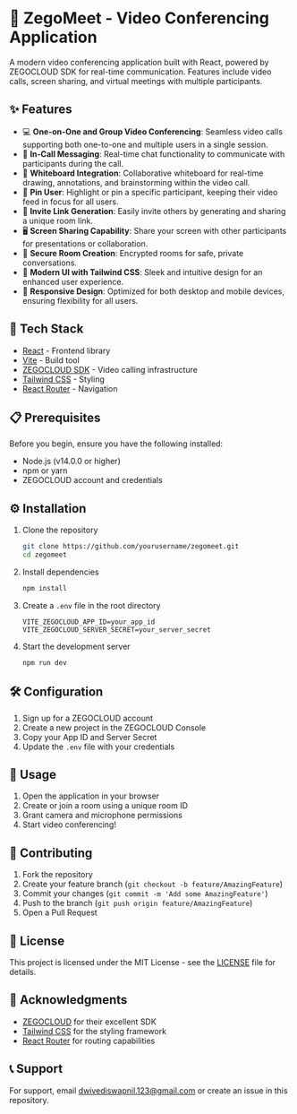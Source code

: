 # 🎥 ZegoMeet - Video Conferencing Application

A modern video conferencing application built with React, powered by ZEGOCLOUD SDK for real-time communication. Features include video calls, screen sharing, and virtual meetings with multiple participants.

## ✨ Features

- 💻 **One-on-One and Group Video Conferencing**: Seamless video calls supporting both one-to-one and multiple users in a single session.
- 💬 **In-Call Messaging**: Real-time chat functionality to communicate with participants during the call.
- 📝 **Whiteboard Integration**: Collaborative whiteboard for real-time drawing, annotations, and brainstorming within the video call.
- 📌 **Pin User**: Highlight or pin a specific participant, keeping their video feed in focus for all users.
- 🔗 **Invite Link Generation**: Easily invite others by generating and sharing a unique room link.
- 🖥️ **Screen Sharing Capability**: Share your screen with other participants for presentations or collaboration.
- 🔐 **Secure Room Creation**: Encrypted rooms for safe, private conversations.
- 🎨 **Modern UI with Tailwind CSS**: Sleek and intuitive design for an enhanced user experience.
- 📱 **Responsive Design**: Optimized for both desktop and mobile devices, ensuring flexibility for all users.


## 🚀 Tech Stack

- [React](https://reactjs.org/) - Frontend library
- [Vite](https://vitejs.dev/) - Build tool
- [ZEGOCLOUD SDK](https://www.zegocloud.com/) - Video calling infrastructure
- [Tailwind CSS](https://tailwindcss.com/) - Styling
- [React Router](https://reactrouter.com/) - Navigation

## 📋 Prerequisites

Before you begin, ensure you have the following installed:
- Node.js (v14.0.0 or higher)
- npm or yarn
- ZEGOCLOUD account and credentials

## ⚙️ Installation

1. Clone the repository
    ```bash
    git clone https://github.com/yourusername/zegomeet.git
    cd zegomeet
    ```

2. Install dependencies
    ```bash
    npm install
    ```

3. Create a `.env` file in the root directory
    ```env
    VITE_ZEGOCLOUD_APP_ID=your_app_id
    VITE_ZEGOCLOUD_SERVER_SECRET=your_server_secret
    ```

4. Start the development server
    ```bash
    npm run dev
    ```

## 🛠️ Configuration

1. Sign up for a ZEGOCLOUD account
2. Create a new project in the ZEGOCLOUD Console
3. Copy your App ID and Server Secret
4. Update the `.env` file with your credentials





 
## 🔑 Usage

1. Open the application in your browser
2. Create or join a room using a unique room ID
3. Grant camera and microphone permissions
4. Start video conferencing!

## 🤝 Contributing

1. Fork the repository
2. Create your feature branch (`git checkout -b feature/AmazingFeature`)
3. Commit your changes (`git commit -m 'Add some AmazingFeature'`)
4. Push to the branch (`git push origin feature/AmazingFeature`)
5. Open a Pull Request

## 📝 License

This project is licensed under the MIT License - see the [LICENSE](LICENSE) file for details.

## 👏 Acknowledgments

- [ZEGOCLOUD](https://www.zegocloud.com/) for their excellent SDK
- [Tailwind CSS](https://tailwindcss.com/) for the styling framework
- [React Router](https://reactrouter.com/) for routing capabilities

## 📞 Support

For support, email dwivediswapnil.123@gmail.com or create an issue in this repository.

